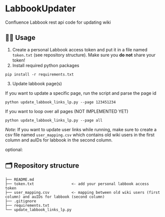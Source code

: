 # LabbookUpdater
Confluence Labbook rest api code for updating wiki


## 👩‍💻 Usage

1. Create a personal Labbook access token and put it in a file named `token.txt` (see repository structure). Make sure you **do not** share your token! 
2. Install required python packages
```
pip install -r requirements.txt
```
3. Update labbook page(s)

If you want to update a specific page, run the script and parse the page id
```
python update_labbook_links_lp.py --page 123451234
```

If you want to loop over all pages (NOT IMPLEMENTED YET)
```
python update_labbook_links_lp.py --page all
```

*Note:* If you want to update user links while running, make sure to create a csv file named `user_mapping.csv` which contains old wiki users in the first column and auIDs for labbook in the second column. 


optional:


## 🗂️ Repository structure
```
├── README.md
├── token.txt                 <- add your personal labbook access token
├── user_mapping.csv          <- mapping between old wiki users (first column) and auIDs for labbook (second column)
├── .gitignore
├── requirements.txt
└── update_labbook_links_lp.py
```